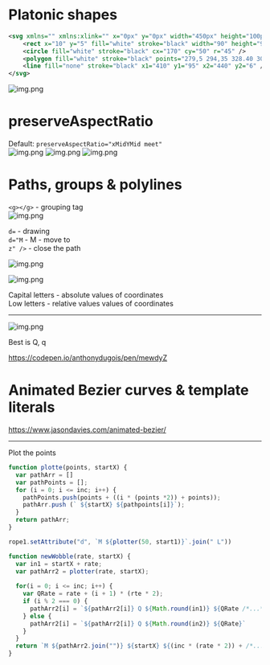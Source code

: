 # Platonic shapes

```svg
<svg xmlns="" xmlns:xlink="" x="0px" y="0px" width="450px" height="100px" viewBox="0 0 450 100">
    <rect x="10" y="5" fill="white" stroke="black" width="90" height="90" />
    <circle fill="white" stroke="black" cx="170" cy="50" r="45" />
    <polygon fill="white" stroke="black" points="279,5 294,35 328.40 303,63 309.94 279,79" />
    <line fill="none" stroke="black" x1="410" y1="95" x2="440" y2="6" />
</svg>
```
![img.png](images-notes/platonic-shapes.png)

# preserveAspectRatio

Default: `preserveAspectRatio="xMidYMid meet"`  
![img.png](images-notes/meet.png)
![img.png](images-notes/none.png)
![img.png](images-notes/slice.png)

# Paths, groups & polylines
`<g></g>` - grouping tag  
![img.png](images-notes/paths.png)

`d=` - drawing  
`d="M` - M - move to  
`z" />` - close the path  

![img.png](images-notes/polygon.png)

![img.png](images-notes/path-data.png)

Capital letters - absolute values of coordinates  
Low letters - relative values  values of coordinates  

---

![img.png](images-notes/curve-commands.png)

Best is Q, q  

https://codepen.io/anthonydugois/pen/mewdyZ  

# Animated Bezier curves & template literals

https://www.jasondavies.com/animated-bezier/

---

Plot the points  
```js
function plotte(points, startX) {
  var pathArr = []
  var pathPoints = [];
  for (i = 0; i <= inc; i++) {
    pathPoints.push(points + ((i * (points *2)) + points));
    pathArr.push (` ${startX} ${pathpoints[i]}`);
  }
  return pathArr;
}

rope1.setAttribute("d", `M ${plotter(50, start1)}`.join(" L"))
```

```js
function newWobble(rate, startX) {
  var in1 = startX + rate;
  var pathArr2 = plotter(rate, startX);
  
  for(i = 0; i <= inc; i++) {
    var QRate = rate + (i + 1) * (rte * 2);
    if (i % 2 === 0) {
      pathArr2[i] = `${pathArr2[i]} Q ${Math.round(in1)} ${QRate /*...*/}`
    } else {
      pathArr2[i] = `${pathArr2[i]} Q ${Math.round(in2)} ${QRate}`
    }
  }
  return `M ${pathArr2.join("")} ${startX} ${(inc * (rate * 2)) + /*...*/}`
}
```
